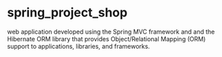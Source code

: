 # spring_project_shop
web application developed using the Spring MVC framework and and the Hibernate ORM library that provides Object/Relational Mapping (ORM) support to applications, libraries, and frameworks.
